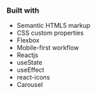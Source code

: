 ### Built with

- Semantic HTML5 markup
- CSS custom properties
- Flexbox
- Mobile-first workflow
- Reactjs
- useState
- useEffect
- react-icons
- Carousel
